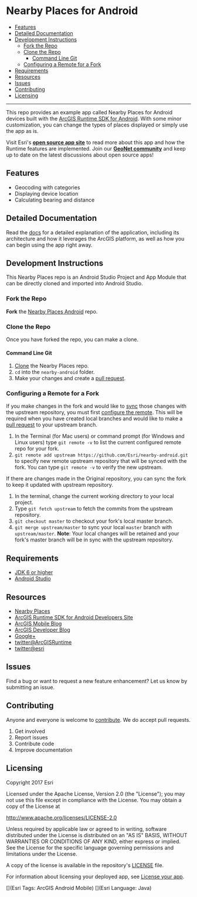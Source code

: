 # Nearby Places for Android

<!-- MDTOC maxdepth:6 firsth1:0 numbering:0 flatten:0 bullets:1 updateOnSave:1 -->

- [Features](#features)   
- [Detailed Documentation](#detailed-documentation)   
- [Development Instructions](#development-instructions)   
   - [Fork the Repo](#fork-the-repo)   
   - [Clone the Repo](#clone-the-repo)   
      - [Command Line Git](#command-line-git)   
   - [Configuring a Remote for a Fork](#configuring-a-remote-for-a-fork)   
- [Requirements](#requirements)   
- [Resources](#resources)   
- [Issues](#issues)   
- [Contributing](#contributing)   
- [Licensing](#licensing)   

<!-- /MDTOC -->
---

This repo provides an example app called Nearby Places for Android devices built with the [ArcGIS Runtime SDK for Android](https://developers.arcgis.com/android/).  With some minor customization, you can change the types of places displayed or simply use the app as is.

Visit Esri's [**open source app site**](https://developers.arcgis.com/example-apps/nearby-android/?utm_source=github&utm_medium=web&utm_campaign=example_apps_nearby_android) to read more about this app and how the Runtime features are implemented.
Join our [**GeoNet community**](https://community.esri.com/community/developers/native-app-developers/arcgis-runtime-sdk-for-android) and keep up to date on the latest discussions about open source apps!

## Features

 * Geocoding with categories
 * Displaying device location
 * Calculating bearing and distance

## Detailed Documentation

Read the [docs](./docs/README.md) for a detailed explanation of the application, including its architecture and how it leverages the ArcGIS platform, as well as how you can begin using the app right away.

## Development Instructions

This Nearby Places repo is an Android Studio Project and App Module that can be directly cloned and imported into Android Studio.

### Fork the Repo

**Fork** the [Nearby Places Android](https://github.com/Esri/nearby-android/fork) repo.

### Clone the Repo

Once you have forked the repo, you can make a clone.

#### Command Line Git

1. [Clone](https://help.github.com/articles/fork-a-repo#step-2-clone-your-fork) the Nearby Places repo.
2. `cd` into the `nearby-android` folder.
3. Make your changes and create a [pull request](https://help.github.com/articles/creating-a-pull-request).

### Configuring a Remote for a Fork

If you make changes in the fork and would like to [sync](https://help.github.com/articles/syncing-a-fork/) those changes with the upstream repository, you must first [configure the remote](https://help.github.com/articles/configuring-a-remote-for-a-fork/). This will be required when you have created local branches and would like to make a [pull request](https://help.github.com/articles/creating-a-pull-request) to your upstream branch.

1. In the Terminal (for Mac users) or command prompt (for Windows and Linux users) type `git remote -v` to list the current configured remote repo for your fork.
2. `git remote add upstream https://github.com/Esri/nearby-android.git` to specify new remote upstream repository that will be synced with the fork. You can type `git remote -v` to verify the new upstream.

If there are changes made in the Original repository, you can sync the fork to keep it updated with upstream repository.

1. In the terminal, change the current working directory to your local project.
2. Type `git fetch upstream` to fetch the commits from the upstream repository.
3. `git checkout master` to checkout your fork's local master branch.
4. `git merge upstream/master` to sync your local `master` branch with `upstream/master`. **Note**: Your local changes will be retained and your fork's master branch will be in sync with the upstream repository.

## Requirements

* [JDK 6 or higher](http://www.oracle.com/technetwork/java/javase/downloads/index.html)
* [Android Studio](http://developer.android.com/sdk/index.html)

## Resources

* [Nearby Places](nearby-app/README.md)
* [ArcGIS Runtime SDK for Android Developers Site](https://developers.arcgis.com/android/)
* [ArcGIS Mobile Blog](http://blogs.esri.com/esri/arcgis/category/mobile/)
* [ArcGIS Developer Blog](http://blogs.esri.com/esri/arcgis/category/developer/)
* [Google+](https://plus.google.com/+esri/posts)
* [twitter@ArcGISRuntime](https://twitter.com/ArcGISRuntime)
* [twitter@esri](http://twitter.com/esri)

## Issues

Find a bug or want to request a new feature enhancement?  Let us know by submitting an issue.

## Contributing

Anyone and everyone is welcome to [contribute](CONTRIBUTING.md). We do accept pull requests.

1. Get involved
2. Report issues
3. Contribute code
4. Improve documentation

## Licensing

Copyright 2017 Esri

Licensed under the Apache License, Version 2.0 (the "License"); you may not use this file except in compliance with the License. You may obtain a copy of the License at

http://www.apache.org/licenses/LICENSE-2.0

Unless required by applicable law or agreed to in writing, software distributed under the License is distributed on an "AS IS" BASIS, WITHOUT WARRANTIES OR CONDITIONS OF ANY KIND, either express or implied. See the License for the specific language governing permissions and limitations under the License.

A copy of the license is available in the repository's [LICENSE](LICENSE) file.

For information about licensing your deployed app, see [License your app](https://developers.arcgis.com/android/guide/license-your-app.htm).

[](Esri Tags: ArcGIS Android Mobile)
[](Esri Language: Java)​
